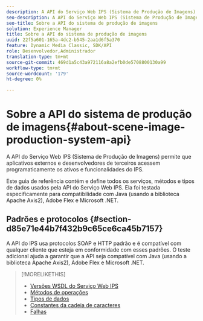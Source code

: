 ```yaml
---
description: A API do Serviço Web IPS (Sistema de Produção de Imagens) permite que aplicativos externos e desenvolvedores de terceiros acessem programaticamente os ativos e funcionalidades do IPS.
seo-description: A API do Serviço Web IPS (Sistema de Produção de Imagens) permite que aplicativos externos e desenvolvedores de terceiros acessem programaticamente os ativos e funcionalidades do IPS.
seo-title: Sobre a API do sistema de produção de imagens
solution: Experience Manager
title: Sobre a API do sistema de produção de imagens
uuid: 22f5a601-165a-4dc2-b545-2aa1d6f5a370
feature: Dynamic Media Classic, SDK/API
role: Desenvolvedor,Administrador
translation-type: tm+mt
source-git-commit: 469d1a5c43a972116a8a2efb0de5708800130a99
workflow-type: tm+mt
source-wordcount: '179'
ht-degree: 0%

---
```



# Sobre a API do sistema de produção de imagens{#about-scene-image-production-system-api}

A API do Serviço Web IPS (Sistema de Produção de Imagens) permite que aplicativos externos e desenvolvedores de terceiros acessem programaticamente os ativos e funcionalidades do IPS.

Este guia de referência contém e define todos os serviços, métodos e tipos de dados usados pela API do Serviço Web IPS. Ela foi testada especificamente para compatibilidade com Java (usando a biblioteca Apache Axis2), Adobe Flex e Microsoft .NET.

## Padrões e protocolos {#section-d85e71e44b7f432b9c65ce6ca45b7157}

A API do IPS usa protocolos SOAP e HTTP padrão e é compatível com qualquer cliente que esteja em conformidade com esses padrões. O teste adicional ajuda a garantir que a API seja compatível com Java (usando a biblioteca Apache Axis2), Adobe Flex e Microsoft .NET.

>[!MORELIKETHIS]
>
>* [Versões WSDL do Serviço Web IPS](c-wsdl-versions.md#concept-aff3e13f3b59486882260b5f2e962226)
>* [Métodos de operações](operations/c-operations-intro/c-methods/c-methods.md)
>* [Tipos de dados](types/c-data-types/c-data-types.md#concept-dcf2ce73ff334e22bc4c634e3a0a50a6)
>* [Constantes da cadeia de caracteres](string-constants/c-string-constants/c-string-constants.md)
>* [Falhas](faults/c-faults/c-faults.md#concept-28c5e495f39443ecab05384d8cf8ab6b)

